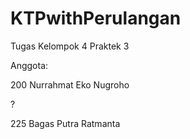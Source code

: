 # KTPwithPerulangan
Tugas Kelompok 4 Praktek 3

Anggota:

200 Nurrahmat Eko Nugroho

?

225 Bagas Putra Ratmanta

